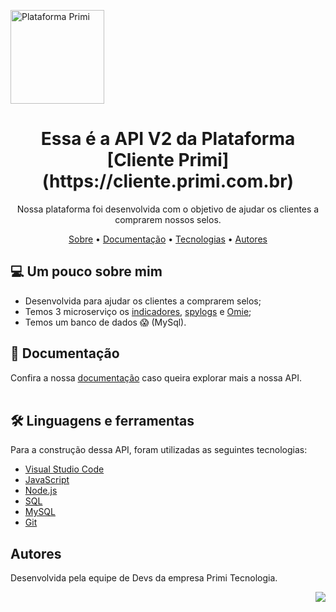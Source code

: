 [<img align="rignt" alt="Plataforma Primi" width="150px" src="https://midia.primitecnologia.com/email/logo-primi.png" />
](https://cliente.primi.com.br)

<div align="center">
<h1>Essa é a API V2 da Plataforma [Cliente Primi](https://cliente.primi.com.br)</h1>
<p>Nossa plataforma foi desenvolvida com o objetivo de ajudar os clientes a comprarem nossos selos.</p>
</div>

<div align="center">
<p align="center">
 <a href="#Sobre">Sobre</a> •
 <a href="#Documentacao">Documentação</a> • 
 <a href="#tecnologias">Tecnologias</a> • 
 <a href="#Autores">Autores</a> 
</p>
</div>

## 💻 Um pouco sobre mim

- Desenvolvida para ajudar os clientes a comprarem selos;
- Temos 3 microserviço os [indicadores](https://gitlab.com/primi-ecommerce/indicadores), [spylogs](https://gitlab.com/primi-ecommerce/spylogs) e [Omie](https://gitlab.com/primi-ecommerce/omie-integration);
- Temos um banco de dados 😱 (MySql).
  <br />

## 📄 Documentação

Confira a nossa [documentação](https://primi-ecommerce.gitlab.io/api/) caso queira explorar mais a nossa API.
<br />
<br />

## 🛠️ Linguagens e ferramentas

Para a construção dessa API, foram utilizadas as seguintes tecnologias:

- [Visual Studio Code](https://code.visualstudio.com)
- [JavaScript](https://developer.mozilla.org/pt-BR/docs/Web/JavaScript)
- [Node.js](https://nodejs.org/en/)
- [SQL](https://docs.microsoft.com/pt-br/sql/sql-server/?view=sql-server-ver15)
- [MySQL](https://www.mysql.com)
- [Git](https://git-scm.com)
  <br />

## Autores

Desenvolvida pela equipe de Devs da empresa Primi Tecnologia.

<a href="https://www.primi.com.br">
  <img align="right" src="https://img.shields.io/static/v1?label=Empresa&message=Primi-Tecnologia&color=4483e2&style=for-the-badge&logo=ghost"/>
</a>

<br />
<br />
